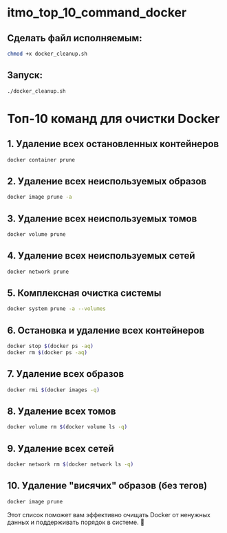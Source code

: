 # itmo_top_10_command_docker

## Cделать файл исполняемым:
```bash
chmod +x docker_cleanup.sh
```
## Запуск:
```bash
./docker_cleanup.sh
```


# Топ-10 команд для очистки Docker

## 1. Удаление всех остановленных контейнеров
```bash
docker container prune
```
## 2. Удаление всех неиспользуемых образов
```bash
docker image prune -a
```
## 3. Удаление всех неиспользуемых томов
```bash
docker volume prune
```
## 4. Удаление всех неиспользуемых сетей
```bash
docker network prune
```
## 5. Комплексная очистка системы
```bash
docker system prune -a --volumes
```
## 6. Остановка и удаление всех контейнеров
```bash
docker stop $(docker ps -aq)
docker rm $(docker ps -aq)
```
## 7. Удаление всех образов
```bash
docker rmi $(docker images -q)
```
## 8. Удаление всех томов
```bash
docker volume rm $(docker volume ls -q)
```
## 9. Удаление всех сетей
```bash
docker network rm $(docker network ls -q)
```
## 10. Удаление "висячих" образов (без тегов)
```bash
docker image prune
```

Этот список поможет вам эффективно очищать Docker от ненужных данных и поддерживать порядок в системе. 🚀
